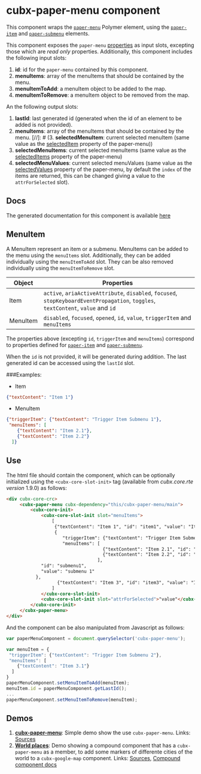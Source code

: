 # cubx-paper-menu component
This component wraps the [`paper-menu`](https://elements.polymer-project.org/elements/paper-menu) Polymer element, using the [`paper-item`](https://elements.polymer-project.org/elements/paper-item) and 
[`paper-submenu`](https://elements.polymer-project.org/elements/paper-menu?active=paper-submenu) elements. 

This component exposes the `paper-menu` [properties](https://elements.polymer-project.org/elements/paper-menu#properties) as input slots, excepting those which are _read only_ properties. Additionally,
this component includes the following input slots: 

1. **id**: id for the `paper-menu` contained by this component.
6. **menuItems**: array of the menuItems that should be contained by the menu.
7. **menuItemToAdd**: a menuItem object to be added to the map.
10. **menuItemToRemove**: a menuItem object to be removed from the map.

An the following output slots:

1. **lastId**: last generated id (generated when the id of an element to be added is not provided).
2. **menuItems**: array of the menuItems that should be contained by the menu.
[//]: # (3. **selectedMenuItem**: current selected menuItem (same value as the [selectedItem](https://elements.polymer-project.org/elements/paper-menu#property-selectedItem) property of the paper-menu))
4. **selectedMenuItems**: current selected menuItems (same value as the [selectedItems](https://elements.polymer-project.org/elements/paper-menu#property-selectedItems) property of the paper-menu)
5. **selectedMenuValues**: current selected menuValues (same value as the [selectedValues](https://elements.polymer-project.org/elements/paper-menu#property-selectedValues) property of the paper-menu, by default the `index` of the items are returned, this can be changed giving a value to the `attrForSelected` slot).

## Docs
The generated documentation for this component is available [here](https://cubbles.world/sandbox/com.incowia.cubx-paper-menu@0.1.0-SNAPSHOT/cubx-paper-menu/docs/index.html)

## MenuItem
A MenuItem represent an item or a submenu. MenuItems can be added to the menu using the `menuItems` slot. Additionally, they can be added individually using the `menuItemToAdd` slot. They can be also removed individually using the `menuItemToRemove` slot. 

| Object   | Properties                                                                                                                         |
|----------|------------------------------------------------------------------------------------------------------------------------------------|
| Item     | `active`, `ariaActiveAttribute`, `disabled`, `focused`, `stopKeyboardEventPropagation`, `toggles`, `textContent`, `value` and `id` |
| MenuItem | `disabled`, `focused`, `opened`, `id`, `value`, `triggerItem` and `menuItems`                                                               |

The properties above (excepting `id`, `triggerItem` and `menuItems`) correspond to properties defined for [`paper-item`](https://elements.polymer-project.org/elements/paper-item) and
[`paper-submenu`](https://elements.polymer-project.org/elements/paper-menu?active=paper-submenu). 

When the `id` is not provided, it will be generated during addition. The last generated id can be accessed using the `lastId` slot.


###Examples: 

- Item

```JSON
{"textContent": "Item 1"}
```

- MenuItem
```JSON
{"triggerItem": {"textContent": "Trigger Item Submenu 1"},
 "menuItems": [
	{"textContent": "Item 2.1"}, 
	{"textContent": "Item 2.2"}
  ]}
```

## Use
The html file should contain the component, which can be optionally initialized using the `<cubx-core-slot-init>` tag (available from 
_cubx.core.rte version_ 1.9.0) as follows:

```html
<div cubx-core-crc>
     <cubx-paper-menu cubx-dependency="this/cubx-paper-menu/main">
         <cubx-core-init>
             <cubx-core-slot-init slot="menuItems">
                 [
                  {"textContent": "Item 1", "id": "item1", "value": "Item 1"},
                  {
                     "triggerItem": {"textContent": "Trigger Item Submenu 1", "value": "Trigger Submenu 1"},
                     "menuItems": [
                                    {"textContent": "Item 2.1", "id": "item2-1", "value": "Item 2.1"},
                                    {"textContent": "Item 2.2", "id": "item2-2", "value": "Item 2.2"}
                                  ],
		     "id": "submenu1",
		     "value": "submenu 1"
		   },
                   {"textContent": "Item 3", "id": "item3", "value": "Item 3"}
                 ]
             </cubx-core-slot-init>
             <cubx-core-slot-init slot="attrForSelected">"value"</cubx-core-slot-init>
         </cubx-core-init>
     </cubx-paper-menu>
</div>
```

And the component can be also manipulated from Javascript as follows:

```javascript
var paperMenuComponent = document.querySelector('cubx-paper-menu');

var menuItem = {
 "triggerItem": {"textContent": "Trigger Item Submenu 2"},
 "menuItems": [
	{"textContent": "Item 3.1"}
  ]
}
paperMenuComponent.setMenuItemToAdd(menuItem);
menuItem.id = paperMenuComponent.getLastId();
...
paperMenuComponent.setMenuItemToRemove(menuItem);
```

## Demos
1. [**cubx-paper-menu**](https://cubbles.world/sandbox/com.incowia.cubx-paper-menu@0.1.0-SNAPSHOT/cubx-paper-menu/demo/index.html): Simple demo show the use `cubx-paper-menu`. Links: [Sources](https://github.com/iCubbles/cubx-polymer-elements/tree/master/webpackages/com.incowia.cubx-paper-menu)
2. [**World places**](https://cubbles.world/sandbox/com.incowia.demo.cubx-polymer-elements-demos@0.1.0-SNAPSHOT/world-places/demo/index.html): Demo showing a compound component that has a `cubx-paper-menu` as a member, to add some markers of differente cities of the world to a `cubx-google-map` component. Links: [Sources](https://github.com/iCubbles/cubx-polymer-elements-demos/tree/master/webpackages/com.incowia.demo.cubx-polymer-elements-demos), [Compound component docs](https://cubbles.world/sandbox/com.incowia.demo.cubx-polymer-elements-demos@0.1.0-SNAPSHOT/world-places/docs/index.html)
